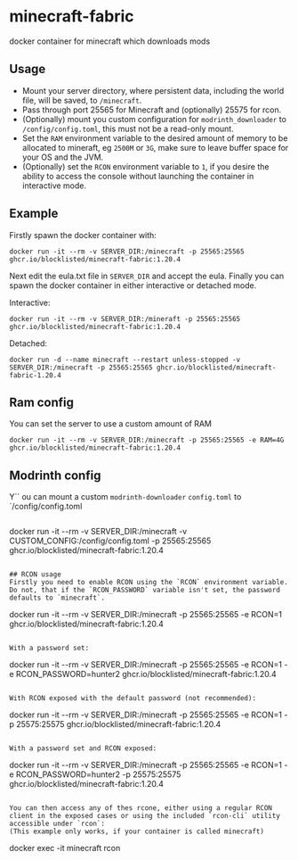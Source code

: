 # minecraft-fabric
docker container for minecraft which downloads mods

## Usage
- Mount your server directory, where persistent data, including the world file, will be saved, to `/minecraft`.
- Pass through port 25565 for Minecraft and (optionally) 25575 for rcon.
- (Optionally) mount you custom configuration for `modrinth_downloader` to `/config/config.toml`, this must not be a read-only mount.
- Set the `RAM` environment variable to the desired amount of memory to be allocated to mineraft, eg `2500M` or `3G`, make sure to leave buffer space for your OS and the JVM.
- (Optionally) set the `RCON` environment variable to `1`, if you desire the ability to access the console without launching the container in interactive mode.

## Example
Firstly spawn the docker container with:

```
docker run -it --rm -v SERVER_DIR:/minecraft -p 25565:25565 ghcr.io/blocklisted/minecraft-fabric:1.20.4
```

Next edit the eula.txt file in `SERVER_DIR` and accept the eula.
Finally you can spawn the docker container in either interactive or detached mode.

Interactive:

```
docker run -it --rm -v SERVER_DIR:/mineraft -p 25565:25565 ghcr.io/blocklisted/minecraft-fabric:1.20.4
```

Detached:

```
docker run -d --name minecraft --restart unless-stopped -v SERVER_DIR:/minecraft -p 25565:25565 ghcr.io/blocklisted/minecraft-fabric-1.20.4
```

## Ram config
You can set the server to use a custom amount of RAM

```
docker run -it --rm -v SERVER_DIR:/minecraft -p 25565:25565 -e RAM=4G ghcr.io/blocklisted/minecraft-fabric:1.20.4
```

## Modrinth config
Y``
ou can mount a custom `modrinth-downloader` `config.toml` to `/config/config.toml
```

```
docker run -it --rm -v SERVER_DIR:/minecraft -v CUSTOM_CONFIG:/config/config.toml -p 25565:25565 ghcr.io/blocklisted/minecraft-fabric:1.20.4
```

## RCON usage
Firstly you need to enable RCON using the `RCON` environment variable.
Do not, that if the `RCON_PASSWORD` variable isn't set, the password defaults to `minecraft`.

```
docker run -it --rm -v SERVER_DIR:/minecraft -p 25565:25565 -e RCON=1 ghcr.io/blocklisted/minecraft-fabric:1.20.4
```

With a password set:

```
docker run -it --rm -v SERVER_DIR:/minecraft -p 25565:25565 -e RCON=1 -e RCON_PASSWORD=hunter2 ghcr.io/blocklisted/minecraft-fabric:1.20.4
```

With RCON exposed with the default password (not recommended):

```
docker run -it --rm -v SERVER_DIR:/minecraft -p 25565:25565 -e RCON=1 -p 25575:25575 ghcr.io/blocklisted/minecraft-fabric:1.20.4
```

With a password set and RCON exposed:

```
docker run -it --rm -v SERVER_DIR:/minecraft -p 25565:25565 -e RCON=1 -e RCON_PASSWORD=hunter2 -p 25575:25575 ghcr.io/blocklisted/minecraft-fabric:1.20.4
```

You can then access any of thes rcone, either using a regular RCON client in the exposed cases or using the included `rcon-cli` utility accessible under `rcon`:
(This example only works, if your container is called minecraft)

```
docker exec -it minecraft rcon
```
